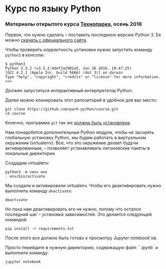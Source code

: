 # Курс по языку Python

### Материалы открытого курса [Технопарка](https://park.mail.ru/), осень 2016

Первое, что нужно сделать – поставить последнюю версию Python 3. Ее можно [скачать с официального сайта](https://www.python.org/downloads/).

Чтобы проверить корректность установки нужно запустить команду `python3` в консоли:

```
$ python3
Python 3.5.2 (v3.5.2:4def2a2901a5, Jun 26 2016, 10:47:25)
[GCC 4.2.1 (Apple Inc. build 5666) (dot 3)] on darwin
Type "help", "copyright", "credits" or "license" for more information.
>>>

```

Должен запуститься интерактивный интерпретатор Python.

Далее можно клонировать этот репозиторий в удобное для вас место:

```
git clone https://github.com/park-python/course.git
cd course
```

Конечно, программа `git` так же [должна быть установлена](https://git-scm.com/downloads).

Нам понадобятся дополнительные Python модули, чтобы не засорять глобальную установку Python, мы
будем работать в виртуальном окружении (virtualenv). Все, что это окружение делает будучи
активированным, – позволяет устанавливать питоновские пакеты в локальные директории.

Создадим virtualenv:

```
python3 -m venv env
. env/bin/activate
```

Мы создали и активировали virtualenv. Чтобы его деактивировать нужно выполнить команду `deactivate`:

```
deactivate
```

Но пока нам деактивировать его не нужно, потому что остался последний шаг – установка зависимостей.
Это делается следующей командой:

```
pip install -r requirements.txt
```

После этого все должно быть готово к просмотру Jupyter notebook'ов.

Просто перейдите в нужную директорию, содержащую файл ``.ipynb` и выполните команду:

```
jupyter notebook
```



